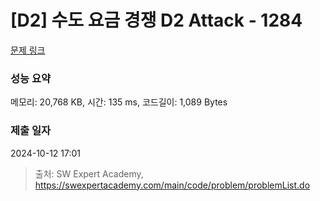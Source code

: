 # [D2] 수도 요금 경쟁 D2 Attack - 1284 

[문제 링크](https://swexpertacademy.com/main/code/problem/problemDetail.do?contestProbId=AV189xUaI8UCFAZN) 

### 성능 요약

메모리: 20,768 KB, 시간: 135 ms, 코드길이: 1,089 Bytes

### 제출 일자

2024-10-12 17:01



> 출처: SW Expert Academy, https://swexpertacademy.com/main/code/problem/problemList.do